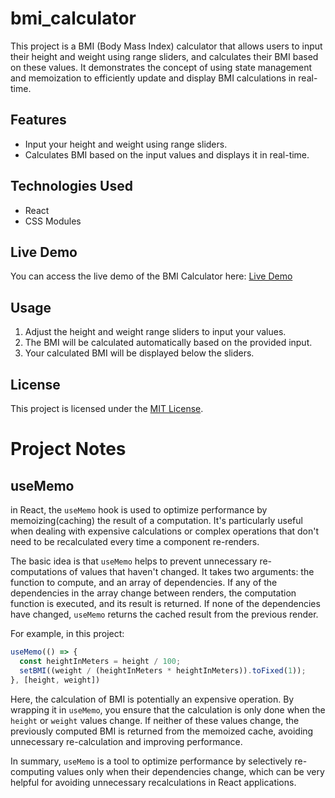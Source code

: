 # bmi_calculator
This project is a BMI (Body Mass Index) calculator that allows users to input their height and weight using range sliders, and calculates their BMI based on these values. It demonstrates the concept of using state management and memoization to efficiently update and display BMI calculations in real-time.

## Features
- Input your height and weight using range sliders.
- Calculates BMI based on the input values and displays it in real-time.

## Technologies Used
- React
- CSS Modules

## Live Demo
You can access the live demo of the BMI Calculator here: [Live Demo](https://sreeyu.github.io/bmi_calculator/)

## Usage
1. Adjust the height and weight range sliders to input your values.
2. The BMI will be calculated automatically based on the provided input.
3. Your calculated BMI will be displayed below the sliders.

## License
This project is licensed under the [MIT License](https://opensource.org/license/mit/).

# Project Notes

## useMemo
in React, the `useMemo` hook is used to optimize performance by memoizing(caching) the result of a computation. It's particularly useful when dealing with expensive calculations or complex operations that don't need to be recalculated every time a component re-renders.

The basic idea is that `useMemo` helps to prevent unnecessary re-computations of values that haven't changed. It takes two arguments: the function to compute, and an array of dependencies. If any of the dependencies in the array change between renders, the computation function is executed, and its result is returned. If none of the dependencies have changed, `useMemo` returns the cached result from the previous render.

For example, in this project:
```jsx
useMemo(() => {
  const heightInMeters = height / 100;
  setBMI((weight / (heightInMeters * heightInMeters)).toFixed(1));
}, [height, weight])
```
Here, the calculation of BMI is potentially an expensive operation. By wrapping it in `useMemo`, you ensure that the calculation is only done when the `height` or `weight` values change. If neither of these values change, the previously computed BMI is returned from the memoized cache, avoiding unnecessary re-calculation and improving performance.

In summary, `useMemo` is a tool to optimize performance by selectively re-computing values only when their dependencies change, which can be very helpful for avoiding unnecessary recalculations in React applications. 